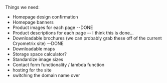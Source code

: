 Things we need:
- Homepage design confirmation
- Homepage banners
- Product images for each page --DONE
- Product descriptions for each page -- I think this is done...
- Downloadable brochures (we can probably grab these off of the current Cryometrix site) --DONE
- Downloadable maps
- Storage space calculator?
- Standardize image sizes
- Contact form functionality / lambda function 
- hosting for the site
- switching the domain name over
